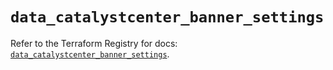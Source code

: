 # `data_catalystcenter_banner_settings`

Refer to the Terraform Registry for docs: [`data_catalystcenter_banner_settings`](https://registry.terraform.io/providers/ciscodevnet/catalystcenter/0.4.0/docs/data-sources/banner_settings).
